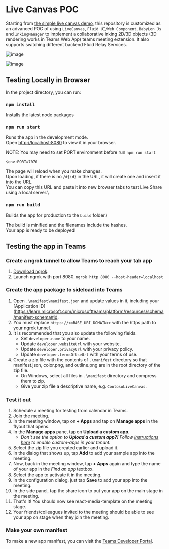 # Live Canvas POC

Starting from [the simple live canvas demo](https://github.com/microsoft/live-share-sdk/tree/main/samples/javascript/03.live-canvas-demo), this repository is customized as an advanced POC of using `LiveCanvas`, `Fluid UI/Web Component`, `BabyLon Js` and `InkingManager` to implement a collaborative inking 2D/3D objects (3D rendering works in Teams Web App) teams meeting extension. It also supports switching different backend Fluid Relay Services. 

![image](https://user-images.githubusercontent.com/8623897/204968966-d8a78937-2b0d-43a2-b0c2-c2cf943dcf35.png)

![image](https://user-images.githubusercontent.com/8623897/204969724-ad141d92-01d3-4b1f-bdb3-a84251731a40.png)




## Testing Locally in Browser

In the project directory, you can run:

### `npm install`

Installs the latest node packages

### `npm run start`

Runs the app in the development mode.\
Open [http://localhost:8080](http://localhost:8080) to view it in your browser.

NOTE: You may need to set PORT environment before run `npm run start`

`$env:PORT=7070`

The page will reload when you make changes.\
Upon loading, if there is no `/#{id}` in the URL, it will create one and insert it into the URL.\
You can copy this URL and paste it into new browser tabs to test Live Share using a local server.\

### `npm run build`

Builds the app for production to the `build` folder.\

The build is minified and the filenames include the hashes.\
Your app is ready to be deployed!

## Testing the app in Teams

### Create a ngrok tunnel to allow Teams to reach your tab app

1. [Download ngrok](https://ngrok.com/download).
2. Launch ngrok with port 8080.
   `ngrok http 8080 --host-header=localhost`

### Create the app package to sideload into Teams

1. Open `.\manifest\manifest.json` and update values in it, including your [Application ID](https://learn.microsoft.com/microsoftteams/platform/resources/schema/manifest-schema#id.
2. You must replace `https://<<BASE_URI_DOMAIN>>` with the https path to your ngrok tunnel.
3. It is recommended that you also update the following fields.
    - Set `developer.name` to your name.
    - Update `developer.websiteUrl` with your website.
    - Update `developer.privacyUrl` with your privacy policy.
    - Update `developer.termsOfUseUrl` with your terms of use.
4. Create a zip file with the contents of `.\manifest` directory so that manifest.json, color.png, and outline.png are in the root directory of the zip file.
    - On Windows, select all files in `.\manifest` directory and compress them to zip.
    - Give your zip file a descriptive name, e.g. `ContosoLiveCanvas`.

### Test it out

1. Schedule a meeting for testing from calendar in Teams.
2. Join the meeting.
3. In the meeting window, tap on **+ Apps** and tap on **Manage apps** in the flyout that opens.
4. In the **Manage apps** pane, tap on **Upload a custom app**.
    - _Don't see the option to **Upload a custom app?!** Follow [instructions here](https://docs.microsoft.com/en-us/microsoftteams/teams-custom-app-policies-and-settings) to enable custom-apps in your tenant._
5. Select the zip file you created earlier and upload it.
6. In the dialog that shows up, tap **Add** to add your sample app into the meeting.
7. Now, back in the meeting window, tap **+ Apps** again and type the name of your app in the _Find an app_ textbox.
8. Select the app to activate it in the meeting.
9. In the configuration dialog, just tap **Save** to add your app into the meeting.
10. In the side panel, tap the share icon to put your app on the main stage in the meeting.
11. That's it! You should now see react-media-template on the meeting stage.
12. Your friends/colleagues invited to the meeting should be able to see your app on stage when they join the meeting.

### Make your own manifest

To make a new app manifest, you can visit the [Teams Developer Portal](https://dev.teams.microsoft.com/).
